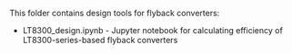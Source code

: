 This folder contains design tools for flyback converters:

 * LT8300_design.ipynb - Jupyter notebook for calculating efficiency of LT8300-series-based flyback converters
